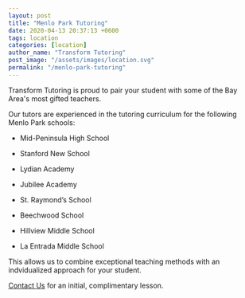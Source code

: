 ```yaml
---
layout: post
title: "Menlo Park Tutoring"
date: 2020-04-13 20:37:13 +0600
tags: location
categories: [location]
author_name: "Transform Tutoring"
post_image: "/assets/images/location.svg"
permalink: "/menlo-park-tutoring"
---
```



Transform Tutoring is proud to pair your student with some of the Bay Area's most gifted teachers. 

Our tutors are experienced in the tutoring curriculum for the following Menlo Park schools:

* Mid-Peninsula High School

* Stanford New School

* Lydian Academy

* Jubilee Academy

* St. Raymond’s School

* Beechwood School

* Hillview Middle School

* La Entrada Middle School

This allows us to combine exceptional teaching methods with an indvidualized approach for your student.

[Contact Us](/pages/contact) for an initial, complimentary lesson. 

